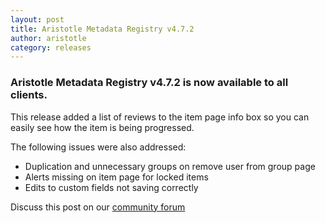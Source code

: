 ```yaml
---
layout: post
title: Aristotle Metadata Registry v4.7.2
author: aristotle
category: releases
---
```


### Aristotle Metadata Registry v4.7.2 is now available to all clients.

This release added a list of reviews to the item page info box so you can easily see how the
item is being progressed.

The following issues were also addressed:
- Duplication and unnecessary groups on remove user from group page
- Alerts missing on item page for locked items
- Edits to custom fields not saving correctly

Discuss this post on our [community forum](https://community.aristotlemetadata.com/)
